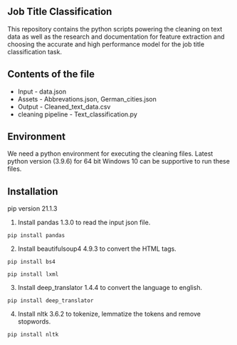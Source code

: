 
## Job Title Classification

This repository contains the python scripts powering the cleaning on text data as well as the research and documentation for feature extraction and choosing the accurate and high performance model for the job title classification task.

## Contents of the file

- Input - data.json
- Assets - Abbrevations.json, German_cities.json
- Output - Cleaned_text_data.csv
- cleaning pipeline - Text_classification.py

## Environment

We need a python environment for executing the cleaning files. Latest python version (3.9.6) for 64 bit Windows 10 can be supportive to run these files.

## Installation

pip version 21.1.3

1. Install pandas 1.3.0 to read the input json file.
```
pip install pandas
```

2. Install beautifulsoup4 4.9.3 to convert the HTML tags.
```
pip install bs4
```
```
pip install lxml
```

3. Install deep_translator 1.4.4 to convert the language to english.
```
pip install deep_translator
```

4. Install nltk 3.6.2 to tokenize, lemmatize the tokens and remove stopwords.
```
pip install nltk
```

